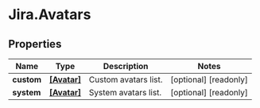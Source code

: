 # Jira.Avatars

## Properties

Name | Type | Description | Notes
------------ | ------------- | ------------- | -------------
**custom** | [**[Avatar]**](Avatar.md) | Custom avatars list. | [optional] [readonly] 
**system** | [**[Avatar]**](Avatar.md) | System avatars list. | [optional] [readonly] 


